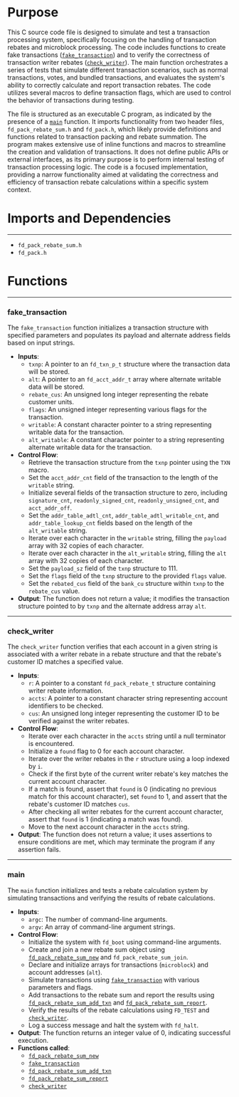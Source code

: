 # Purpose
This C source code file is designed to simulate and test a transaction processing system, specifically focusing on the handling of transaction rebates and microblock processing. The code includes functions to create fake transactions ([`fake_transaction`](#fake_transaction)) and to verify the correctness of transaction writer rebates ([`check_writer`](#check_writer)). The main function orchestrates a series of tests that simulate different transaction scenarios, such as normal transactions, votes, and bundled transactions, and evaluates the system's ability to correctly calculate and report transaction rebates. The code utilizes several macros to define transaction flags, which are used to control the behavior of transactions during testing.

The file is structured as an executable C program, as indicated by the presence of a [`main`](#main) function. It imports functionality from two header files, `fd_pack_rebate_sum.h` and `fd_pack.h`, which likely provide definitions and functions related to transaction packing and rebate summation. The program makes extensive use of inline functions and macros to streamline the creation and validation of transactions. It does not define public APIs or external interfaces, as its primary purpose is to perform internal testing of transaction processing logic. The code is a focused implementation, providing a narrow functionality aimed at validating the correctness and efficiency of transaction rebate calculations within a specific system context.
# Imports and Dependencies

---
- `fd_pack_rebate_sum.h`
- `fd_pack.h`


# Functions

---
### fake\_transaction<!-- {{#callable:fake_transaction}} -->
The `fake_transaction` function initializes a transaction structure with specified parameters and populates its payload and alternate address fields based on input strings.
- **Inputs**:
    - `txnp`: A pointer to an `fd_txn_p_t` structure where the transaction data will be stored.
    - `alt`: A pointer to an `fd_acct_addr_t` array where alternate writable data will be stored.
    - `rebate_cus`: An unsigned long integer representing the rebate customer units.
    - `flags`: An unsigned integer representing various flags for the transaction.
    - `writable`: A constant character pointer to a string representing writable data for the transaction.
    - `alt_writable`: A constant character pointer to a string representing alternate writable data for the transaction.
- **Control Flow**:
    - Retrieve the transaction structure from the `txnp` pointer using the `TXN` macro.
    - Set the `acct_addr_cnt` field of the transaction to the length of the `writable` string.
    - Initialize several fields of the transaction structure to zero, including `signature_cnt`, `readonly_signed_cnt`, `readonly_unsigned_cnt`, and `acct_addr_off`.
    - Set the `addr_table_adtl_cnt`, `addr_table_adtl_writable_cnt`, and `addr_table_lookup_cnt` fields based on the length of the `alt_writable` string.
    - Iterate over each character in the `writable` string, filling the `payload` array with 32 copies of each character.
    - Iterate over each character in the `alt_writable` string, filling the `alt` array with 32 copies of each character.
    - Set the `payload_sz` field of the `txnp` structure to 111.
    - Set the `flags` field of the `txnp` structure to the provided `flags` value.
    - Set the `rebated_cus` field of the `bank_cu` structure within `txnp` to the `rebate_cus` value.
- **Output**: The function does not return a value; it modifies the transaction structure pointed to by `txnp` and the alternate address array `alt`.


---
### check\_writer<!-- {{#callable:check_writer}} -->
The `check_writer` function verifies that each account in a given string is associated with a writer rebate in a rebate structure and that the rebate's customer ID matches a specified value.
- **Inputs**:
    - `r`: A pointer to a constant `fd_pack_rebate_t` structure containing writer rebate information.
    - `accts`: A pointer to a constant character string representing account identifiers to be checked.
    - `cus`: An unsigned long integer representing the customer ID to be verified against the writer rebates.
- **Control Flow**:
    - Iterate over each character in the `accts` string until a null terminator is encountered.
    - Initialize a `found` flag to 0 for each account character.
    - Iterate over the writer rebates in the `r` structure using a loop indexed by `i`.
    - Check if the first byte of the current writer rebate's key matches the current account character.
    - If a match is found, assert that `found` is 0 (indicating no previous match for this account character), set `found` to 1, and assert that the rebate's customer ID matches `cus`.
    - After checking all writer rebates for the current account character, assert that `found` is 1 (indicating a match was found).
    - Move to the next account character in the `accts` string.
- **Output**: The function does not return a value; it uses assertions to ensure conditions are met, which may terminate the program if any assertion fails.


---
### main<!-- {{#callable:main}} -->
The `main` function initializes and tests a rebate calculation system by simulating transactions and verifying the results of rebate calculations.
- **Inputs**:
    - `argc`: The number of command-line arguments.
    - `argv`: An array of command-line argument strings.
- **Control Flow**:
    - Initialize the system with `fd_boot` using command-line arguments.
    - Create and join a new rebate sum object using [`fd_pack_rebate_sum_new`](fd_pack_rebate_sum.c.driver.md#fd_pack_rebate_sum_new) and `fd_pack_rebate_sum_join`.
    - Declare and initialize arrays for transactions (`microblock`) and account addresses (`alt`).
    - Simulate transactions using [`fake_transaction`](#fake_transaction) with various parameters and flags.
    - Add transactions to the rebate sum and report the results using [`fd_pack_rebate_sum_add_txn`](fd_pack_rebate_sum.c.driver.md#fd_pack_rebate_sum_add_txn) and [`fd_pack_rebate_sum_report`](fd_pack_rebate_sum.c.driver.md#fd_pack_rebate_sum_report).
    - Verify the results of the rebate calculations using `FD_TEST` and [`check_writer`](#check_writer).
    - Log a success message and halt the system with `fd_halt`.
- **Output**: The function returns an integer value of 0, indicating successful execution.
- **Functions called**:
    - [`fd_pack_rebate_sum_new`](fd_pack_rebate_sum.c.driver.md#fd_pack_rebate_sum_new)
    - [`fake_transaction`](#fake_transaction)
    - [`fd_pack_rebate_sum_add_txn`](fd_pack_rebate_sum.c.driver.md#fd_pack_rebate_sum_add_txn)
    - [`fd_pack_rebate_sum_report`](fd_pack_rebate_sum.c.driver.md#fd_pack_rebate_sum_report)
    - [`check_writer`](#check_writer)


